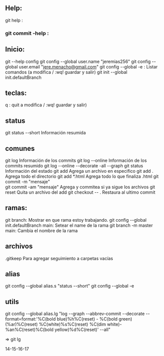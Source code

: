 
## Help:
git help :



### git commit -help :



## Inicio:
git --help config
git config --global user.name "jeremias256"
git config --global user.email "jere.menacho@gmail.com"
git config --global -e :    Listar comandos  (a modifica / :wq! guardar y salir)
git init --global init.defaultBranch <name>


 
## teclas:
q : quit
a modifica / :wq! guardar y salir)


## status
git status --short          Información resumida



## comunes 
git log                     Información de los commits
git log --online            Información de los commits resumido
git log --online --decorate -all --graph
git status                  Información del estado
git add <name>              Agrega un archivo en especifico
git add .                   Agrega todo el directorio
git add *.html              Agrega todo lo que finaliza .html
git commit -m "mensaje"     
git commit -am "mensaje"    Agrega y commitea si ya sigue los archivos
git reset <name>            Quita un archivo del add
git checkout -- .           Restaura al ultimo commit


## ramas:
git branch:                                    Mostrar en que rama estoy    trabajando.
git config --global init.defaultBranch main:   Setear el name de la rama
git branch -m master main:                     Cambia el nombre de la rama



## archivos
.gitkeep            Para agregar seguimiento a carpetas vacías



## alias
git config --global alias.s "status --short"
git config --global -e



## utils
git config --global alias.lg "log --graph --abbrev-commit --decorate --format=format:'%C(bold blue)%h%C(reset) - %C(bold green)(%ar)%C(reset) %C(white)%s%C(reset) %C(dim white)- %an%C(reset)%C(bold yellow)%d%C(reset)' --all"

=> git lg

14-15-16-17
